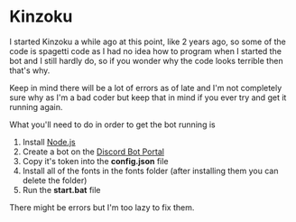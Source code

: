 # Kinzoku
I started Kinzoku a while ago at this point, like 2 years ago, so some of the code is spagetti code as I had no idea how to program when I started the bot and I still hardly do, so if you wonder why the code looks terrible then that's why.

Keep in mind there will be a lot of errors as of late and I'm not completely sure why as I'm a bad coder but keep that in mind if you ever try and get it running again.

What you'll need to do in order to get the bot running is

 1. Install [Node.js](https://nodejs.org/en/)
 2. Create a bot on the [Discord Bot Portal](https://discord.com/developers/applications/)
 3. Copy it's token into the **config.json** file
 4. Install all of the fonts in the fonts folder (after installing them you can delete the folder)
 5. Run the **start.bat** file

There might be errors but I'm too lazy to fix them.
